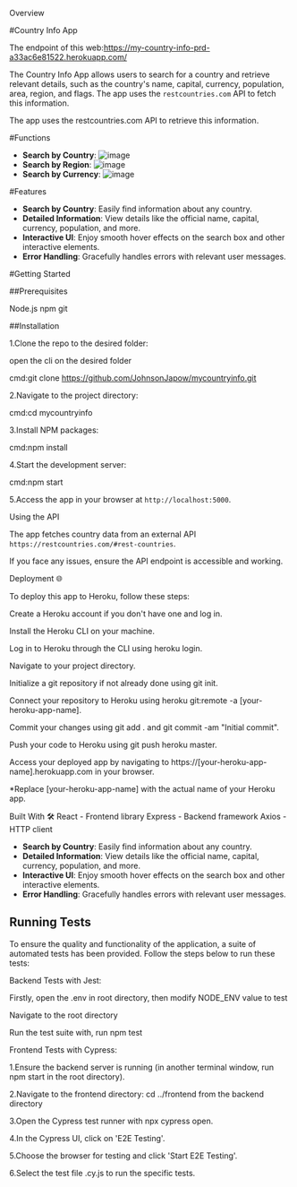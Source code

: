 Overview

#Country Info App

The endpoint of this web:https://my-country-info-prd-a33ac6e81522.herokuapp.com/

The Country Info App allows users to search for a country and retrieve relevant details, such as the country's name, capital, currency, population, area, region, and flags. The app uses the `restcountries.com` API to fetch this information.

The app uses the restcountries.com API to retrieve this information.

#Functions
- **Search by Country**:
![image](https://github.com/JohnsonJapow/mycountryinfo/assets/118543930/b6530078-58b2-46b5-8fbe-23668c7957b3)
- **Search by Region**:
![image](https://github.com/JohnsonJapow/mycountryinfo/assets/118543930/418aa54b-90f5-47dc-95bd-606eb544a807)
- **Search by Currency**:
![image](https://github.com/JohnsonJapow/mycountryinfo/assets/118543930/0a88e4c0-d962-4b75-8b1a-a1bbd9c796f5)

#Features

- **Search by Country**: Easily find information about any country.
- **Detailed Information**: View details like the official name, capital, currency, population, and more.
- **Interactive UI**: Enjoy smooth hover effects on the search box and other interactive elements.
- **Error Handling**: Gracefully handles errors with relevant user messages.

#Getting Started

##Prerequisites

Node.js
npm
git

##Installation

1.Clone the repo to the desired folder:

open the cli on the desired folder

cmd:git clone https://github.com/JohnsonJapow/mycountryinfo.git

2.Navigate to the project directory:

cmd:cd mycountryinfo

3.Install NPM packages:

cmd:npm install

4.Start the development server:

cmd:npm start

5.Access the app in your browser at `http://localhost:5000`.

Using the API

The app fetches country data from an external API `https://restcountries.com/#rest-countries`. 

If you face any issues, ensure the API endpoint is accessible and working.

Deployment 🌐

To deploy this app to Heroku, follow these steps:

Create a Heroku account if you don't have one and log in.

Install the Heroku CLI on your machine.

Log in to Heroku through the CLI using heroku login.

Navigate to your project directory.

Initialize a git repository if not already done using git init.

Connect your repository to Heroku using heroku git:remote -a [your-heroku-app-name].

Commit your changes using git add . and git commit -am "Initial commit".

Push your code to Heroku using git push heroku master.

Access your deployed app by navigating to https://[your-heroku-app-name].herokuapp.com in your browser.

*Replace [your-heroku-app-name] with the actual name of your Heroku app.

Built With 🛠️
React - Frontend library
Express - Backend framework
Axios - HTTP client

- **Search by Country**: Easily find information about any country.
- **Detailed Information**: View details like the official name, capital, currency, population, and more.
- **Interactive UI**: Enjoy smooth hover effects on the search box and other interactive elements.
- **Error Handling**: Gracefully handles errors with relevant user messages.

## Running Tests

To ensure the quality and functionality of the application, a suite of automated tests has been provided. Follow the steps below to run these tests:

Backend Tests with Jest:

Firstly, open the .env in root directory, then modify NODE_ENV value to test

Navigate to the root directory

Run the test suite with, run npm test


Frontend Tests with Cypress:

1.Ensure the backend server is running (in another terminal window, run npm start in the root directory).

2.Navigate to the frontend directory: cd ../frontend from the backend directory

3.Open the Cypress test runner with npx cypress open.

4.In the Cypress UI, click on 'E2E Testing'.

5.Choose the browser for testing and click 'Start E2E Testing'.

6.Select the test file .cy.js to run the specific tests.
